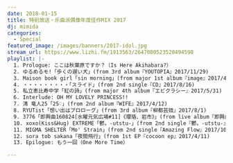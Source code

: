 ```yaml
---
date: 2018-01-15
title: 特别放送・乐曲派偶像年度佳作MIX 2017
dj: mimida
categories:
  - Special
featured_image: /images/banners/2017-idol.jpg
stream_url: https://www.lizhi.fm/1913563/2647080523520494598
playlist: |-
  1. Prologue: ここは秋葉原ですか？（Is Here Akihabara?）
  2. ゆるめるモ!「歩くの遅い犬」(from 3rd album『YOUTOPIA』2017/11/29)
  3. Maison book girl「sin morning」(from major 1st album『image』2017/4/5)
  4. ・・・・・・・・・「スライド」(from 2nd single『CD』2017/8/16)
  5. 私立恵比寿中学「紅の詩」(from major 4th album『エビクラシー』2017/5/31)
  6. Interlude: OH MY LOVELY PRINCESS!!
  7. 清 竜人25「25♡」(from 2nd album『WIFE』2017/4/12)
  8. RYUTist「想い出はプロローグ」(from 3rd album『柳都芸妓』2017/8/1)
  9. 3776「即興曲160824[水曜元気広場#11]《瓔珞、岩市》」(from live album『即興曲集第一集』2017/3/29)
  10. xoxo(Kiss&Hug) EXTREME「鬱。​-​utstu-」(from 2nd single『鬱。​-​utstu-』2017/11/8)
  11. MIGMA SHELTER「Mo' Strain」(from 2nd single『Amazing Flow』2017/10/20)
  12. sora tob sakana「夜間飛行」(from 1st EP『cocoon ep』2017/4/11)
  13. Epilogue: もう一回（One More Time）

---
```


<!-- hide excerpt -->